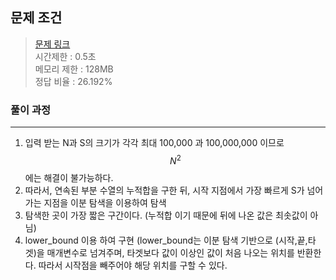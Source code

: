 ## 문제 조건
> <a href = "https://www.acmicpc.net/problem/1806"> 문제 링크 </a>  
> 시간제한 : 0.5초  
> 메모리 제한 : 128MB  
> 정답 비율 : 26.192%

### 풀이 과정
---
1. 입력 받는 N과 S의 크기가 각각 최대 100,000 과 100,000,000 이므로 $$N^2$$에는 해결이 불가능하다.
2. 따라서, 연속된 부분 수열의 누적합을 구한 뒤, 시작 지점에서 가장 빠르게 S가 넘어가는 지점을 이분 탐색을 이용하여 탐색
3. 탐색한 곳이 가장 짧은 구간이다. (누적합 이기 때문에 뒤에 나온 값은 최솟값이 아님)
4. lower_bound 이용 하여 구현 (lower_bound는 이분 탐색 기반으로 (시작,끝,타겟)을 매개변수로 넘겨주며, 타겟보다 값이 이상인 값이 처음 나오는 위치를 반환한다. 따라서 시작점을 빼주어야 해당 위치를 구할 수 있다.  

